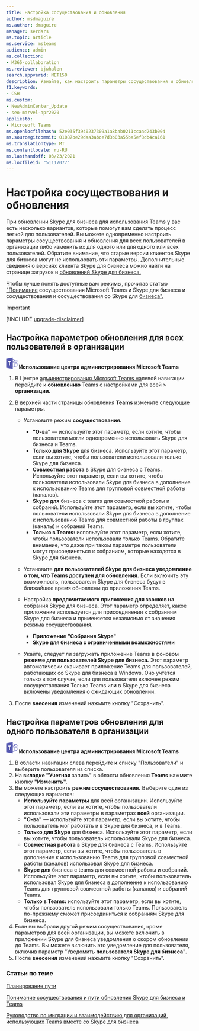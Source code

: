 ```yaml
---
title: Настройка сосуществования и обновления
author: msdmaguire
ms.author: dmaguire
manager: serdars
ms.topic: article
ms.service: msteams
audience: admin
ms.collection:
- M365-collaboration
ms.reviewer: bjwhalen
search.appverid: MET150
description: Узнайте, как настроить параметры сосуществования и обновления для всех пользователей организации одновременно, а также для одного или набора пользователей в организации.
f1.keywords:
- CSH
ms.custom:
- NewAdminCenter_Update
- seo-marvel-apr2020
appliesto:
- Microsoft Teams
ms.openlocfilehash: 52e035f3940237309a1a8bab0211ccaad243b004
ms.sourcegitcommit: 01087be29daa3abce7d3b03a55ba5ef8db4ca161
ms.translationtype: MT
ms.contentlocale: ru-RU
ms.lasthandoff: 03/23/2021
ms.locfileid: "51117077"
---
```

# <a name="set-your-coexistence-and-upgrade-settings"></a>Настройка сосуществования и обновления


При обновлении Skype для бизнеса для использования Teams у вас есть несколько вариантов, которые помогут вам сделать процесс легкой для пользователей. Вы можете одновременно настроить параметры сосуществования и обновления для всех пользователей в организации либо изменить их для одного или для одного или всех пользователей. Обратите внимание, что старые версии клиентов Skype для бизнеса могут не использовать эти параметры. Дополнительные сведения о версиях клиента Skype для бизнеса можно найти на странице загрузок и [обновлений Skype для бизнеса.](/skypeforbusiness/software-updates) 

Чтобы лучше понять доступные вам режимы, прочитав статью ["Понимание](teams-and-skypeforbusiness-coexistence-and-interoperability.md) сосуществования Microsoft Teams и Skype для бизнеса и сосуществования и сосуществования со Skype для [бизнеса".](coexistence-chat-calls-presence.md)  

> [!IMPORTANT]
> [!INCLUDE [upgrade-disclaimer](includes/upgrade-disclaimer.md)]


## <a name="set-upgrade-options-for-all-users-in-your-organization"></a>Настройка параметров обновления для всех пользователей в организации

![Значок с логотипом Microsoft Teams](media/teams-logo-30x30.png) **Использование центра администрирования Microsoft Teams**

1. В Центре [администрирования Microsoft Teams на](https://admin.teams.microsoft.com/)левой навигации перейдите к **обновлению** Teams с настройками для всей  >  **организации.** 

2. В верхней части страницы обновления **Teams** измените следующие параметры.
    - Установите режим **сосуществования.**
        - **"О-ва"** — используйте этот параметр, если хотите, чтобы пользователи могли одновременно использовать Skype для бизнеса и Teams.
        - **Только для Skype** для бизнеса. Используйте этот параметр, если вы хотите, чтобы пользователи использовали только Skype для бизнеса.
        - **Совместная работа** в Skype для бизнеса с Teams. Используйте этот параметр, если вы хотите, чтобы пользователи использовали Skype для бизнеса в дополнение к использованию Teams для групповой совместной работы (каналов).
        - **Skype для** бизнеса с teams для совместной работы и собраний. Используйте этот параметр, если вы хотите, чтобы пользователи использовали Skype для бизнеса в дополнение к использованию Teams для совместной работы в группах (каналы) и собраний Teams.
        - **Только в Teams:** используйте этот параметр, если хотите, чтобы пользователи использовали только Teams. Обратите внимание, что даже при таком параметре пользователи могут присоединяться к собраниям, которые находятся в Skype для бизнеса.
        
    - Установите **для пользователей Skype для бизнеса уведомление о том, что Teams доступен для обновления.** Если включить эту возможность, пользователи Skype для бизнеса будут в ближайшее время обновлены до приложения Teams.
    - Настройка **предпочитаемого приложения для звонков на** собрания Skype для бизнеса. Этот параметр определяет, какое приложение используется для присоединения к собраниям Skype для бизнеса и применяется независимо от значения режима сосуществования.
      - **Приложение "Собрания Skype"**
      - **Skype для бизнеса с ограниченными возможностями**
    - Укайте, следует ли загружать приложение Teams в фоновом **режиме для пользователей Skype для бизнеса.**  Этот параметр автоматически скачивает приложение Teams для пользователей, работающих со Skype для бизнеса в Windows. Оно учтется только в том случае, если для пользователя включен режим сосуществования Только Teams или в Skype для бизнеса включены уведомления о ожидающих обновлении.
3. После **внесения** изменений нажмите кнопку "Сохранить".

## <a name="set-upgrade-options-for-a-single-user-in-your-organization"></a>Настройка параметров обновления для одного пользователя в организации

![Значок с логотипом Microsoft Teams](media/teams-logo-30x30.png) **Использование центра администрирования Microsoft Teams**

1. В области навигации слева перейдите **к** списку "Пользователи" и выберите пользователя из списка. 
2. На **вкладке "Учетная** запись" в области обновления **Teams** нажмите кнопку **"Изменить".**
3. Вы можете настроить **режим сосуществования.** Выберите один из следующих вариантов:
     - **Используйте параметры** для всей организации. Используйте этот параметр, если вы хотите, чтобы пользователи использовали эти параметры в параметрах **всей** организации. 
     - **"О-ва"** — используйте этот параметр, если вы хотите, чтобы пользователь мог работать и в Skype для бизнеса, и в Teams. 
     - **Только для Skype** для бизнеса. Используйте этот параметр, если вы хотите, чтобы пользователь использовали Skype для бизнеса.
     - **Совместная работа** в Skype для бизнеса с Teams. Используйте этот параметр, если вы хотите, чтобы пользователь в дополнение к использованию Teams для групповой совместной работы (каналов) использовал Skype для бизнеса.
      - **Skype для** бизнеса с teams для совместной работы и собраний. Используйте этот параметр, если вы хотите, чтобы пользователь использовал Skype для бизнеса в дополнение к использованию Teams для групповой совместной работы (каналов) и собраний Teams.
     - **Только в Teams:** используйте этот параметр, если вы хотите, чтобы пользователь использовали только Teams. Пользователь по-прежнему сможет присоединиться к собраниям Skype для бизнеса.
4. Если вы  выбрали другой режим сосуществования, кроме параметров для всей организации, вы можете включить в приложении Skype для бизнеса уведомления о скором обновлении до Teams. Вы можете включить это уведомление для пользователя, включив параметр "Уведомить **пользователя Skype для бизнеса".**
5. После **внесения** изменений нажмите кнопку "Сохранить".

### <a name="related-topics"></a>Статьи по теме
[Планирование пути](upgrade-plan-journey.md)

[Понимание сосуществования и пути обновления Skype для бизнеса и Teams](upgrade-and-coexistence-of-skypeforbusiness-and-teams.md)

[Руководство по миграции и взаимодействию для организаций, использующих Teams вместе со Skype для бизнеса](migration-interop-guidance-for-teams-with-skype.md)